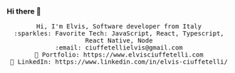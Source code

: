 ### Hi there 👋

<p align="center">
  <samp>
    Hi, I'm Elvis, Software developer from Italy<br>
    :sparkles: Favorite Tech: JavaScript, React, Typescript, React Native, Node <br>
    :email:	ciuffetellielvis@gmail.com <br>
    🎨 Portfolio: https://www.elvisciuffetelli.com <br>
    💼 LinkedIn: https://www.linkedin.com/in/elvis-ciuffetelli/ <br>
  </samp>
</p>

<!--
**elvisciuffetelli/elvisciuffetelli** is a ✨ _special_ ✨ repository because its `README.md` (this file) appears on your GitHub profile.

Here are some ideas to get you started:

- 🔭 I’m currently working on ...
- 🌱 I’m currently learning ...
- 👯 I’m looking to collaborate on ...
- 🤔 I’m looking for help with ...
- 💬 Ask me about ...
- 📫 How to reach me: ...
- 😄 Pronouns: ...
- ⚡ Fun fact: ...
-->
